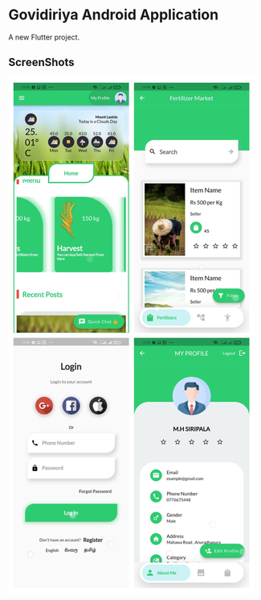 # Govidiriya Android Application

A new Flutter project.

## ScreenShots

![alt text](https://github.com/MuksithMRA/Govi-diriya/blob/main/Screenshots/Screenshots1.png)
